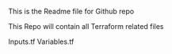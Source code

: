 This is the Readme file for Github repo

This Repo will contain all Terraform related files

Inputs.tf
Variables.tf
